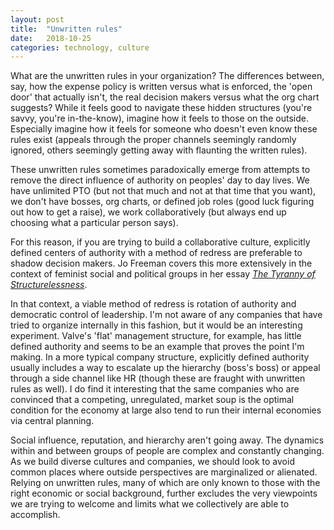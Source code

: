 ```yaml
---
layout: post
title:  "Unwritten rules"
date:   2018-10-25
categories: technology, culture
---
```


What are the unwritten rules in your organization?  The differences between, say, how the expense policy is written versus what is enforced, the 'open door' that actually isn't, the real decision makers versus what the org chart suggests?  While it feels good to navigate these hidden structures (you're savvy, you're in-the-know), imagine how it feels to those on the outside.  Especially imagine how it feels for someone who doesn't even know these rules exist (appeals through the proper channels seemingly randomly ignored, others seemingly getting away with flaunting the written rules).

These unwritten rules sometimes paradoxically emerge from attempts to remove the direct influence of authority on peoples' day to day lives.  We have unlimited PTO (but not that much and not at that time that you want), we don't have bosses, org charts, or defined job roles (good luck figuring out how to get a raise), we work collaboratively (but always end up choosing what a particular person says).

For this reason, if you are trying to build a collaborative culture, explicitly defined centers of authority with a method of redress are preferable to shadow decision makers.  Jo Freeman covers this more extensively in the context of feminist social and political groups in her essay [_The Tyranny of Structurelessness_][tyranny-link].  

In that context, a viable method of redress is rotation of authority and democratic control of leadership.  I'm not aware of any companies that have tried to organize internally in this fashion, but it would be an interesting experiment.  Valve's 'flat' management structure, for example, has little defined authority and seems to be an example that proves the point I'm making.  In a more typical company structure, explicitly defined authority usually includes a way to escalate up the hierarchy (boss's boss) or appeal through a side channel like HR (though these are fraught with unwritten rules as well).  I do find it interesting that the same companies who are convinced that a competing, unregulated, market soup is the optimal condition for the economy at large also tend to run their internal economies via central planning.

Social influence, reputation, and hierarchy aren't going away.  The dynamics within and between groups of people are complex and constantly changing.  As we build diverse cultures and companies, we should look to avoid common places where outside perspectives are marginalized or alienated.  Relying on unwritten rules, many of which are only known to those with the right economic or social background, further excludes the very viewpoints we are trying to welcome and limits what we collectively are able to accomplish.

[tyranny-link]: https://www.jofreeman.com/joreen/tyranny.htm